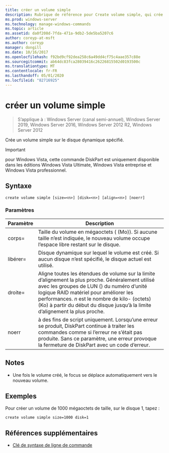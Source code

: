 ```yaml
---
title: créer un volume simple
description: Rubrique de référence pour Create volume simple, qui crée un volume simple sur le disque dynamique spécifié.
ms.prod: windows-server
ms.technology: manage-windows-commands
ms.topic: article
ms.assetid: da0f208d-7fda-471a-9db2-5de5ba5207c6
author: coreyp-at-msft
ms.author: coreyp
manager: dongill
ms.date: 10/16/2017
ms.openlocfilehash: f92bd9cf92dea258c6a49dd4cf75c4aae357c88e
ms.sourcegitcommit: ab64dc83fca28039416c26226815502d0193500c
ms.translationtype: MT
ms.contentlocale: fr-FR
ms.lasthandoff: 05/01/2020
ms.locfileid: "82716925"
---
```

# <a name="create-volume-simple"></a>créer un volume simple

> S’applique à : Windows Server (canal semi-annuel), Windows Server 2019, Windows Server 2016, Windows Server 2012 R2, Windows Server 2012

Crée un volume simple sur le disque dynamique spécifié.  
  
> [!IMPORTANT]  
> pour Windows Vista, cette commande DiskPart est uniquement disponible dans les éditions Windows Vista Ultimate, Windows Vista entreprise et Windows Vista professionnel.
  
## <a name="syntax"></a>Syntaxe  
  
```  
create volume simple [size=<n>] [disk=<n>] [align=<n>] [noerr]  
```  
  
### <a name="parameters"></a>Paramètres  
  
| Paramètre  |                                                                                                                            Description                                                                                                                            |
|------------|-------------------------------------------------------------------------------------------------------------------------------------------------------------------------------------------------------------------------------------------------------------------|
| corps\=<n>  |                                                                  Taille du volume en mégaoctets ( \(Mo\)). Si aucune taille n’est indiquée, le nouveau volume occupe l’espace libre restant sur le disque.                                                                   |
| libérer\=<n>  |                                                                                Disque dynamique sur lequel le volume est créé. Si aucun disque n’est spécifié, le disque actuel est utilisé.                                                                                |
| droite\=<n> | Aligne toutes les étendues de volume sur la limite d’alignement la plus proche. Généralement utilisé avec les groupes de LUN \(\) du numéro d’unité logique RAID matériel pour améliorer les performances. *n* est le nombre de kilo- \(octets\) (Ko) à partir du début du disque jusqu’à la limite d’alignement la plus proche. |
|   noerr    |                               à des fins de script uniquement. Lorsqu’une erreur se produit, DiskPart continue à traiter les commandes comme si l’erreur ne s’était pas produite. Sans ce paramètre, une erreur provoque la fermeture de DiskPart avec un code d’erreur.                                |
  
## <a name="remarks"></a>Notes   
  
-   Une fois le volume créé, le focus se déplace automatiquement vers le nouveau volume.  
  
## <a name="examples"></a>Exemples  
Pour créer un volume de 1000 mégaoctets de taille, sur le disque 1, tapez :  
  
```  
create volume simple size=1000 disk=1  
```  
  
## <a name="additional-references"></a>Références supplémentaires  
- [Clé de syntaxe de ligne de commande](command-line-syntax-key.md)  
  

  

